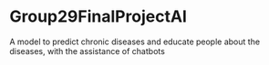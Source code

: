 # Group29FinalProjectAI
A model to predict chronic diseases and educate people about the diseases, with the assistance of chatbots
